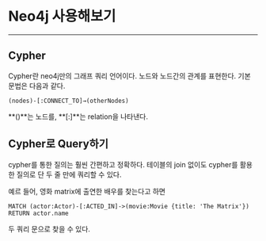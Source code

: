 # Neo4j 사용해보기
---

## Cypher
Cypher란 neo4j만의 그래프 쿼리 언어이다. 노드와 노드간의 관계를 표현한다. 기본 문법은 다음과 같다.

```
(nodes)-[:CONNECT_TO]→(otherNodes)
```

**()**는 노드를, **[:]**는 relation을 나타낸다. 

## Cypher로 Query하기
cypher를 통한 질의는 훨씬 간편하고 정확하다. 테이블의 join 없이도 cypher를 활용한 질의로 단 두 줄 만에 쿼리할 수 있다.

예르 들어, 영화 matrix에 출연한 배우를 찾는다고 하면

```
MATCH (actor:Actor)-[:ACTED_IN]->(movie:Movie {title: 'The Matrix'})
RETURN actor.name
```

두 쿼리 문으로 찾을 수 있다.
